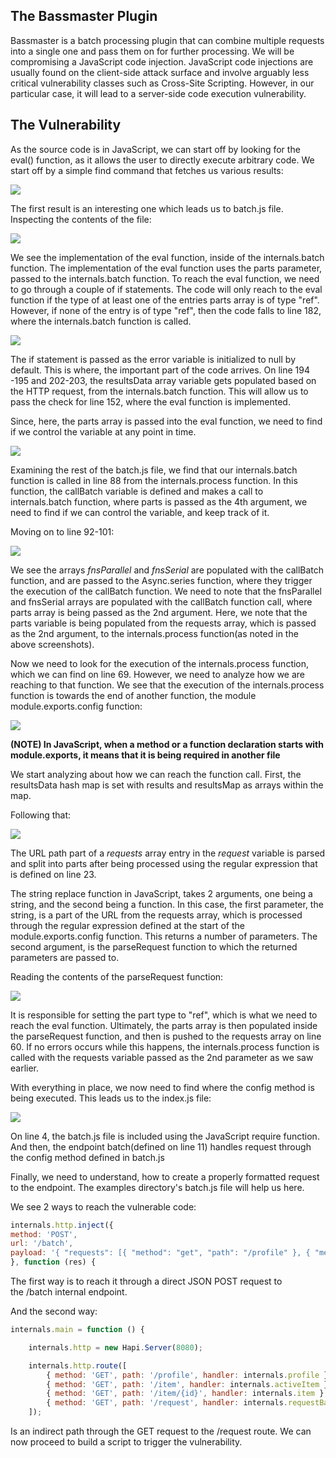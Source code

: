 ## The Bassmaster Plugin
Bassmaster is a batch processing plugin that can combine multiple requests into a single one and pass them on for further processing.
We will be compromising a JavaScript code injection.
JavaScript code injections are usually found on the client-side attack surface and involve arguably less critical vulnerability classes such as Cross-Site Scripting.
However, in our particular case, it will lead to a  server-side code execution vulnerability.


## The Vulnerability
As the source code is in JavaScript, we can start off by looking for the eval() function, as it allows the user to directly execute arbitrary code.
We start off by a simple find command that fetches us various results:

 ![](../../03.%20Screenshots/t3-ss1.png)

The first result is an interesting one which leads us to batch.js file.
Inspecting the contents of the file:

![](../../03.%20Screenshots/t3-ss2.png)

We see the implementation of the eval function, inside of the internals.batch function. The implementation of the eval function uses the parts parameter, passed to the internals.batch function.
To reach the eval function, we need to go through a couple of if statements. The code will only reach to the eval function if the type of at least one of the entries parts array is of type "ref".
However, if none of the entry is of type "ref", then the code falls to line 182, where the internals.batch function is called.

![](../../03.%20Screenshots/t3-ss3.png)

The if statement is passed as the error variable is initialized to null by default.
This is where, the important part of the code arrives.
On line 194 -195 and 202-203, the resultsData array variable gets populated based on the HTTP request, from the internals.batch function.
This will allow us to pass the check for line 152, where the eval function is implemented.

Since, here, the parts array is passed into the eval function, we need to find if we control the variable at any point in time.

![](../../03.%20Screenshots/t3-ss4.png)

Examining the rest of the batch.js file, we find that our internals.batch function is called in line 88 from the internals.process function.
In this function, the callBatch variable is defined and makes a call to internals.batch function, where parts is passed as the 4th argument, we need to find if we can control the variable, and keep track of it.


Moving on to line 92-101:

![](../../03.%20Screenshots/t3-ss5.png)

We see the arrays _fnsParallel_ and _fnsSerial_ are populated with the callBatch function, and are passed to the Async.series function, where they trigger the execution of the callBatch function.
We need to note that the fnsParallel and fnsSerial arrays are populated with the callBatch function call, where parts array is being passed as the 2nd argument.
Here, we note that the parts variable is being populated from the requests array, which is passed as the 2nd argument, to the internals.process function(as noted in the above screenshots).

Now we need to look for the execution of the internals.process function, which we can find on line 69.
However, we need to analyze how we are reaching to that function.
We see that the execution of the internals.process function is towards the end of another function, the module module.exports.config function:

![](../../03.%20Screenshots/t3-ss6.png)

**(NOTE) In JavaScript, when a method or a function declaration starts with module.exports, it means that it is being required in another file**

We start analyzing about how we can reach the function call.
First, the resultsData hash map is set with results and resultsMap as arrays within the map.

Following that:

![](../../03.%20Screenshots/t3-ss7.png)

The URL path part of a _requests_ array entry in the _request_ variable is parsed and split into parts after being processed using the regular expression that is defined on line 23.

The string replace function in JavaScript, takes 2 arguments, one being a string, and the second being a function.
In this case, the first parameter, the string, is a part of the URL from the requests array, which is processed through the regular expression defined at the start of the module.exports.config function. This returns a number of parameters.
The second argument, is the parseRequest function to which the returned parameters are passed to.

Reading the contents of the parseRequest function:

![](../../03.%20Screenshots/t3-ss8.png)

It is responsible for setting the part type to "ref", which is what we need to reach the eval function.
Ultimately, the parts array is then populated inside the parseRequest function, and then is pushed to the requests array on line 60.
If no errors occurs while this happens, the internals.process function is called with the requests variable passed as the 2nd parameter as we saw earlier.

With everything in place, we now need to find where the config method is being executed. This leads us to the index.js file:

![](../../03.%20Screenshots/t3-ss9.png)

On line 4, the batch.js file is included using the JavaScript require function.
And then, the endpoint batch(defined on line 11) handles request through the config method defined in batch.js

Finally, we need to understand, how to create a properly formatted request to the endpoint.
The examples directory's batch.js file will help us here.

We see 2 ways to reach the vulnerable code:

```javascript
internals.http.inject({
method: 'POST',
url: '/batch',
payload: '{ "requests": [{ "method": "get", "path": "/profile" }, { "method": "get", "path": "/item" }, { "method": "get", "path": "/item/$1.id" }] }'
}, function (res) {
```

The first way is to reach it through a direct JSON POST request to the /batch internal endpoint.

And the second way:

```javascript
internals.main = function () {

    internals.http = new Hapi.Server(8080);

    internals.http.route([
        { method: 'GET', path: '/profile', handler: internals.profile },
        { method: 'GET', path: '/item', handler: internals.activeItem },
        { method: 'GET', path: '/item/{id}', handler: internals.item },
        { method: 'GET', path: '/request', handler: internals.requestBatch }
    ]);

```

Is an indirect path through the GET request to the /request route.
We can now proceed to build a script to trigger the vulnerability.